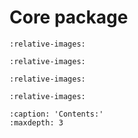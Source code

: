 # Core package

```{include} ./requirements.md
:relative-images:
```

```{include} ./model_and_data_prep.md
:relative-images:
```

```{include} ./run_training.md
:relative-images:
```

```{include} ./run_inference.md
:relative-images:
```

```{toctree}
:caption: 'Contents:'
:maxdepth: 3

```